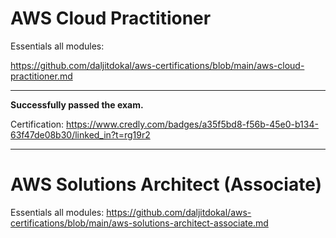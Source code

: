 # AWS Cloud Practitioner

Essentials all modules: 

https://github.com/daljitdokal/aws-certifications/blob/main/aws-cloud-practitioner.md

-------------------------------------------------------------------------

**Successfully passed the exam.**

Certification:  https://www.credly.com/badges/a35f5bd8-f56b-45e0-b134-63f47de08b30/linked_in?t=rg19r2


-------------------------------------------------------------------------

# AWS Solutions Architect (Associate)

Essentials all modules:
https://github.com/daljitdokal/aws-certifications/blob/main/aws-solutions-architect-associate.md


